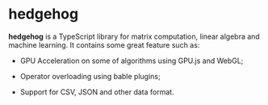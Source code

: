 # hedgehog
**hedgehog** is a TypeScript library for matrix computation, linear algebra and machine learning. It contains some great feature such as:

* GPU Acceleration on some of algorithms using GPU.js and WebGL;

* Operator overloading using bable plugins;

* Support for CSV, JSON and other data format.
